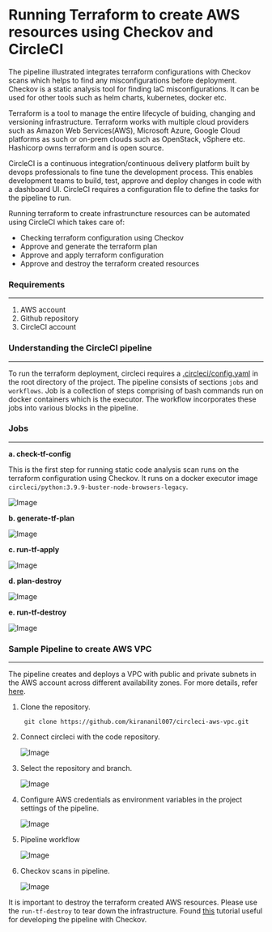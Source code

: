 # Running Terraform to create AWS resources using Checkov and CircleCI

The pipeline illustrated integrates terraform configurations with Checkov scans which helps to find any misconfigurations before deployment. Checkov is a static analysis tool for finding IaC misconfigurations. It can be used for other tools such as helm charts, kubernetes, docker etc.

Terraform is a tool to manage the entire lifecycle of buiding, changing and versioning infrastructure. Terraform works with multiple cloud providers such as Amazon Web Services(AWS), Microsoft Azure, Google Cloud platforms as such or on-prem clouds such as OpenStack, vSphere etc. Hashicorp owns terraform and is open source.

CircleCI is a continuous integration/continuous delivery platform built by devops professionals to fine tune the development process. This enables development teams to build, test, approve and deploy changes in code with a dashboard UI. CircleCI requires a configuration file to define the tasks for the pipeline to run. 

Running terraform to create infrastruncture resources can be automated using CircleCI which takes care of:

- Checking terraform configuration using Checkov
- Approve and generate the terraform plan
- Approve and apply terraform configuration
- Approve and destroy the terraform created resources

### Requirements
---

1. AWS account
2. Github repository
3. CircleCI account


### Understanding the CircleCI pipeline
---

To run the terraform deployment, circleci requires a [.circleci/config.yaml](https://github.com/kirananil007/circleci-aws-vpc/blob/main/.circleci/config.yml) in the root directory of the project. The pipeline consists of sections ```jobs``` and ```workflows```. Job is a collection of steps comprising of bash commands run on docker containers which is the executor. The workflow incorporates these jobs into various blocks in the pipeline.

### Jobs
---
**a. check-tf-config**

This is the first step for running static code analysis scan runs on the terraform configuration using Checkov. It runs on a docker executor image ```circleci/python:3.9.9-buster-node-browsers-legacy```.

![Image](images/job-1.png)

**b. generate-tf-plan**

![Image](images/job-2.png)

**c. run-tf-apply**

![Image](images/job-3.png)

**d. plan-destroy**

![Image](images/job-4.png)

**e. run-tf-destroy**

![Image](images/job-5.png)

### Sample Pipeline to create AWS VPC
---

The pipeline creates and deploys a VPC with public and private subnets in the AWS account across different availability zones. For more details, refer [here](https://github.com/kirananil007/circleci-aws-vpc/blob/main/main.tf).

1. Clone the repository.

    ``` git clone https://github.com/kirananil007/circleci-aws-vpc.git```

2. Connect circleci with the code repository.

    ![Image](images/setup-circleci.png)

3. Select the repository and branch.

    ![Image](images/select-repository.png)

4. Configure AWS credentials as environment variables in  the project settings of the pipeline.
   
   ![Image](images/aws-access-env-vars.png)

5. Pipeline workflow 

    ![Image](images/pipeline-workflow.png)


6. Checkov scans in pipeline.

    ![Image](images/checkov-check.png)

It is important to destroy the terraform created AWS resources. Please use the ```run-tf-destroy``` to tear down the infrastructure. Found [this](https://developer.hashicorp.com/terraform/tutorials/automation/circle-ci) tutorial useful for developing the pipeline with Checkov. 
